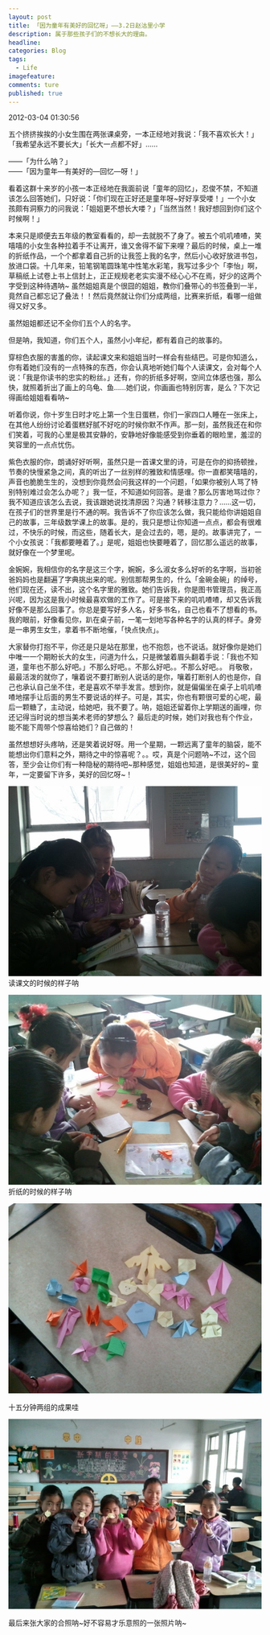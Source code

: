 ```yaml
---
layout: post  
title: 「因为童年有美好的回忆呀」——3.2日赵沽里小学  
description: 属于那些孩子们的不想长大的理由。     
headline: 
categories: Blog  
tags: 
  - Life  
imagefeature:  
comments: ture  
published: true  
---
```





2012-03-04 01:30:56

五个挤挤挨挨的小女生围在两张课桌旁，一本正经地对我说：「我不喜欢长大！」「我希望永远不要长大」「长大一点都不好」……

——「为什么呐？」  
——「因为童年—有美好的—回忆—呀！」  

看着这群十来岁的小孩一本正经地在我面前说「童年的回忆」，忍俊不禁，不知道该怎么回答她们，只好说：「你们现在正好还是童年呀~好好享受喽！」一个小女孩颇有洞察力的问我说：「姐姐更不想长大喽？」「当然当然！我好想回到你们这个时候啊！」

本来只是顺便去五年级的教室看看的，却一去就脱不了身了。被五个叽叽喳喳，笑嘻嘻的小女生各种拉着手不让离开，谁又舍得不留下来哩？最后的时候，桌上一堆的折纸作品，一个个都拿着自己折的让我签上我的名字，然后小心收好放进书包，放进口袋。十几年来，铅笔钢笔圆珠笔中性笔水彩笔，我写过多少个「李怡」啊，草稿纸上试卷上书上信封上，正正规规老老实实漫不经心心不在焉，好少的这两个字受到这种待遇呐~
虽然姐姐真是个很囧的姐姐，教你们叠带心的书签叠到一半，竟然自己都忘记了叠法！！然后竟然就让你们分成两组，比赛来折纸，看哪一组做得又好又多。

虽然姐姐都还记不全你们五个人的名字。

但是呐，我知道，你们五个人，虽然小小年纪，都有着自己的故事的。

穿棕色衣服的害羞的你，读起课文来和姐姐当时一样会有些结巴。可是你知道么，你有着她们没有的一点特殊的东西，你会认真地听她们每个人读课文，会对每个人说：「我是你读书的忠实的粉丝。」还有，你的折纸多好啊，空间立体感也强，那么快，就照着折出了画上的乌龟、鱼……她们说，你画画也特别厉害，是么？下次记得画给姐姐看看呐~

听着你说，你十岁生日时才吃上第一个生日蛋糕，你们一家四口人睡在一张床上，在其他人纷纷讨论着蛋糕好腻不好吃的时候你默不作声。那一刻，虽然我还在和你们笑着，可我的心里是极其安静的，安静地好像能感受到你垂着的眼睑里，羞涩的笑容里的一点点忧伤。

紫色衣服的你，朗诵好好听啊，虽然只是一首课文里的诗，可是在你的抑扬顿挫，节奏的快慢紧急之间，真的听出了一丝别样的雅致和情感哩。你一直都笑嘻嘻的，声音也脆脆生生的，没想到你竟然会问我这样的一个问题，「如果你被别人骂了特别特别难过会怎么办呢？」我一怔，不知道如何回答。是谁？那么厉害地骂过你？我不知道应该怎么去说，我该跟她说找清原因？沟通？转移注意力？……这一切，在孩子们的世界里是行不通的啊。我告诉不了你应该怎么做，我只能给你讲姐姐自己的故事，三年级数学课上的故事。是的，我只是想让你知道一点点，都会有很难过，不快乐的时候，而这些，随着长大，是会过去的，嗯，是的。故事讲完了，一个小女孩说：「我都要睡着了。」是呢，姐姐也快要睡着了，回忆那么遥远的故事，就好像在一个梦里呢。

金婉婉，我相信你的名字是这三个字，婉婉，多么淑女多么好听的名字啊，当初爸爸妈妈也是翻遍了字典挑出来的呢。别信那帮男生的，什么「金碗金碗」的绰号，他们现在还，读不出，这个名字里的雅致。她们告诉我，你是图书管理员，我正高兴呢，因为这是我小时候最喜欢做的工作了。可是接下来的叽叽喳喳，却又告诉我好像不是那么回事了。你总是要写好多人名，好多书名，自己也看不了想看的书。我的眼前，好像看见你，趴在桌子前，一笔一划地写各种名字的认真的样子。身旁是一串男生女生，拿着书不断地催，「快点快点」。

大家替你打抱不平，你还是只是站在那里，也不抱怨，也不说话。就好像你是她们中唯一一个期盼长大的女生，问道为什么，只是微皱着眉头翻着手说：「我也不知道，童年也不那么好吧。」不那么好吧。。不那么好吧。。不那么好吧。。
肖敬敬，最最活泼的就你了，嚷着说不要打断别人说话的是你，嚷着打断别人的也是你，自己也承认自己坐不住，老是喜欢不举手发言。想到你，就是偏偏坐在桌子上叽叽喳喳地摆手让后面的男生不要说话的样子。可是，其实，你也有颗很可爱的心呢，最后一颗糖了，主动说，给她吧，我不要了。呐，姐姐还留着你上学期送的画哩，你还记得当时说的想当美术老师的梦想么？
最后走的时候，她们对我也有个作业，能不能下周带个惊喜给她们？自己做的！

虽然想想好头疼呐，还是笑着说好呀。用一个星期，一颗远离了童年的脑袋，能不能想出你们意料之外，期待之中的惊喜呢？。。哎，真是个问题呐~不过，这个回答，至少会让你们有一种隐秘的期待吧~那种感觉，姐姐也知道，是很美好的~
童年，一定要留下许多，美好的回忆呀~！

![](./images/ChildrenOfZhaoguliOne.jpg)
读课文的时候的样子呐

![](./images/ChildrenOfZhaoguliTwo.jpg)
折纸的时候的样子呐

![](./images/ChildrenOfZhaoguliThree.jpg)

十五分钟两组的成果哇

![](./images/ChildrenOfZhaoguliFour.jpg)

最后来张大家的合照呐~好不容易才乐意照的一张照片呐~